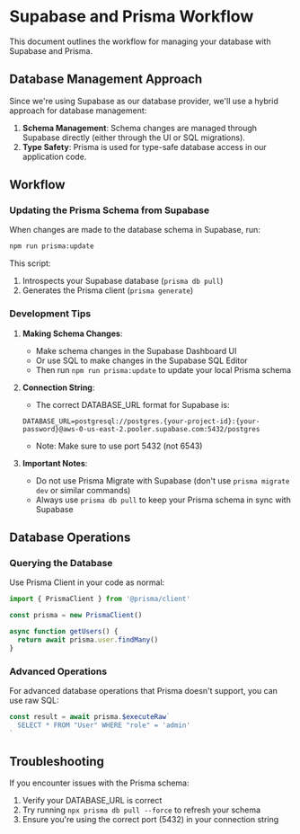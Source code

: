 # Supabase and Prisma Workflow

This document outlines the workflow for managing your database with Supabase and Prisma.

## Database Management Approach

Since we're using Supabase as our database provider, we'll use a hybrid approach for database management:

1. **Schema Management**: Schema changes are managed through Supabase directly (either through the UI or SQL migrations).
2. **Type Safety**: Prisma is used for type-safe database access in our application code.

## Workflow

### Updating the Prisma Schema from Supabase

When changes are made to the database schema in Supabase, run:

```bash
npm run prisma:update
```

This script:
1. Introspects your Supabase database (`prisma db pull`)
2. Generates the Prisma client (`prisma generate`)

### Development Tips

1. **Making Schema Changes**: 
   - Make schema changes in the Supabase Dashboard UI
   - Or use SQL to make changes in the Supabase SQL Editor
   - Then run `npm run prisma:update` to update your local Prisma schema

2. **Connection String**:
   - The correct DATABASE_URL format for Supabase is:
   ```
   DATABASE_URL=postgresql://postgres.{your-project-id}:{your-password}@aws-0-us-east-2.pooler.supabase.com:5432/postgres
   ```
   - Note: Make sure to use port 5432 (not 6543)

3. **Important Notes**:
   - Do not use Prisma Migrate with Supabase (don't use `prisma migrate dev` or similar commands)
   - Always use `prisma db pull` to keep your Prisma schema in sync with Supabase

## Database Operations

### Querying the Database

Use Prisma Client in your code as normal:

```typescript
import { PrismaClient } from '@prisma/client'

const prisma = new PrismaClient()

async function getUsers() {
  return await prisma.user.findMany()
}
```

### Advanced Operations

For advanced database operations that Prisma doesn't support, you can use raw SQL:

```typescript
const result = await prisma.$executeRaw`
  SELECT * FROM "User" WHERE "role" = 'admin'
`
```

## Troubleshooting

If you encounter issues with the Prisma schema:

1. Verify your DATABASE_URL is correct
2. Try running `npx prisma db pull --force` to refresh your schema
3. Ensure you're using the correct port (5432) in your connection string
